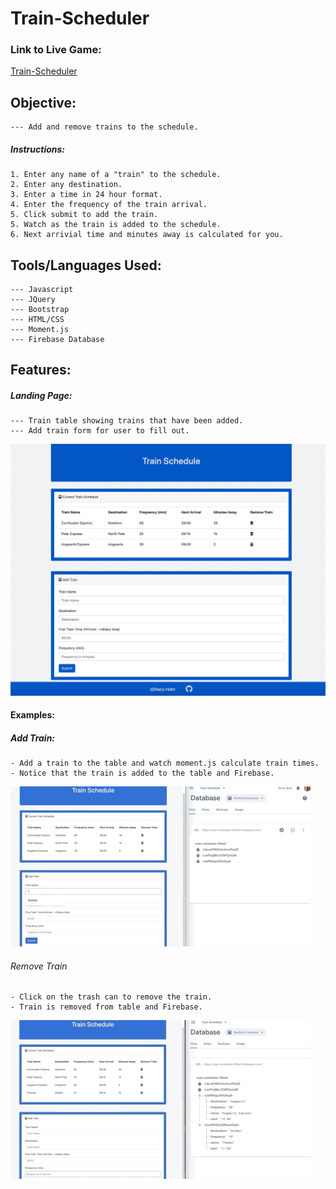 # Train-Scheduler

### Link to Live Game:
[Train-Scheduler](https://stacyholtz6.github.io/Train-Scheduler/)

## Objective:
```
--- Add and remove trains to the schedule. 
```
##### Instructions:
```
1. Enter any name of a "train" to the schedule.
2. Enter any destination.
3. Enter a time in 24 hour format.
4. Enter the frequency of the train arrival. 
5. Click submit to add the train. 
5. Watch as the train is added to the schedule.
6. Next arrivial time and minutes away is calculated for you.

```
## Tools/Languages Used:
```
--- Javascript
--- JQuery
--- Bootstrap
--- HTML/CSS
--- Moment.js
--- Firebase Database
```
## Features:

##### Landing Page:
```
--- Train table showing trains that have been added.
--- Add train form for user to fill out. 
```
![landingPage](assets/images/landingPage.png)

#### Examples:

##### Add Train:
```
- Add a train to the table and watch moment.js calculate train times.
- Notice that the train is added to the table and Firebase. 
```
![addTrain](assets/images/addTrain.gif)

###### Remove Train
```
- Click on the trash can to remove the train.
- Train is removed from table and Firebase. 
```
![removeTrain](assets/images/removeTrain.gif)


